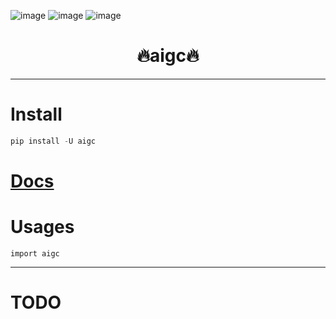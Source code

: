

![image](https://img.shields.io/pypi/v/aigc.svg) ![image](https://img.shields.io/travis/yuanjie-ai/aigc.svg) ![image](https://readthedocs.org/projects/aigc/badge/?version=latest)



<h1 align = "center">🔥aigc🔥</h1>

---
# Install
```python
pip install -U aigc
```

# [Docs](https://jie-yuan.github.io/aigc/)

# Usages
```
import aigc
```

---
# TODO
